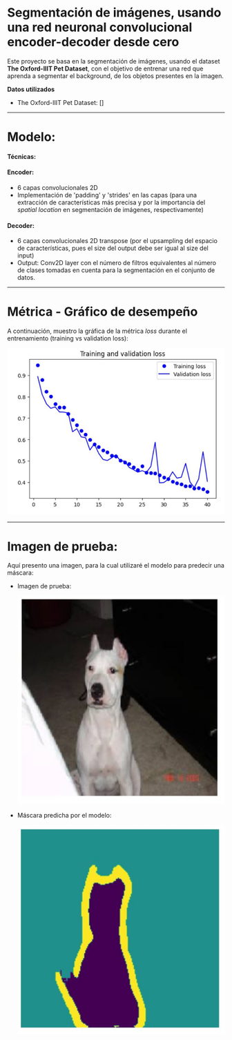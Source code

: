 # Segmentación de imágenes, usando una red neuronal convolucional encoder-decoder desde cero
Este proyecto se basa en la segmentación de imágenes, usando el dataset **The Oxford-IIIT Pet Dataset**, con el objetivo de entrenar una red que aprenda a segmentar el background, de los objetos presentes en la imagen.

**Datos utilizados**
- The Oxford-IIIT Pet Dataset: []

----------

# Modelo:

#### **Técnicas:** 

#### Encoder:
  - 6 capas convolucionales 2D
  - Implementación de 'padding' y 'strides' en las capas (para una extracción de características más precisa y por la importancia del *spatial location* en segmentación de imágenes, respectivamente)

#### Decoder:
  - 6 capas convolucionales 2D transpose (por el upsampling del espacio de características, pues el size del output debe ser igual al size del input)
  - Output: Conv2D layer con el número de filtros equivalentes al número de clases tomadas en cuenta para la segmentación en el conjunto de datos.

---------

# Métrica - Gráfico de desempeño
A continuación, muestro la gráfica de la métrica *loss* durante el entrenamiento (training vs validation loss):

![TrainingValidation_Loss](https://github.com/DianaMLlamocaZ/SEGMENTACION_IMAGENES/blob/main/ComputerVision-OXFORD_PETS/Imagenes-Metrica/Loss.JPG)

---------

# Imagen de prueba:
Aquí presento una imagen, para la cual utilizaré el modelo para predecir una máscara:

- Imagen de prueba:
  
  ![ImagenDePrueba](https://github.com/DianaMLlamocaZ/SEGMENTACION_IMAGENES/blob/main/ComputerVision-OXFORD_PETS/Imagenes-Metrica/Prueba1.JPG)

- Máscara predicha por el modelo:
  
  ![MáscaraPredicha](https://github.com/DianaMLlamocaZ/SEGMENTACION_IMAGENES/blob/main/ComputerVision-OXFORD_PETS/Imagenes-Metrica/Prueba2.JPG)
